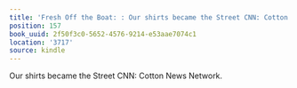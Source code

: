 ```yaml
---
title: 'Fresh Off the Boat: : Our shirts became the Street CNN: Cotton News Network.'
position: 157
book_uuid: 2f50f3c0-5652-4576-9214-e53aae7074c1
location: '3717'
source: kindle
---
```


Our shirts became the Street CNN: Cotton News Network.